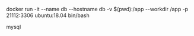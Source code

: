 docker run -it --name db --hostname db -v $(pwd):/app --workdir /app -p 21112:3306 ubuntu:18.04 bin/bash

mysql 